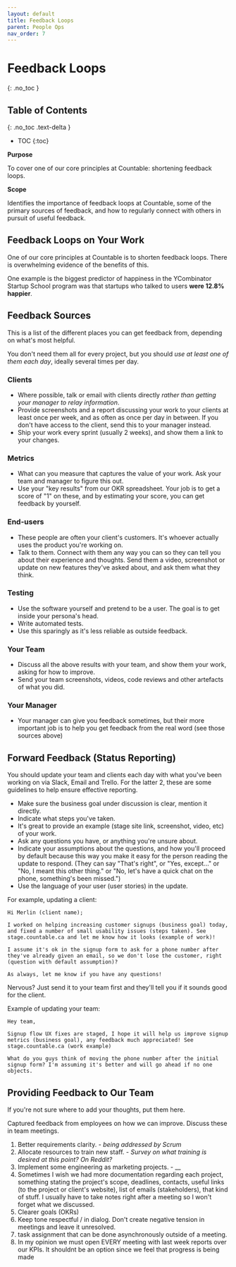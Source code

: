 ```yaml
---
layout: default
title: Feedback Loops
parent: People Ops
nav_order: 7
---
```


# Feedback Loops
{: .no_toc }

## Table of Contents
{: .no_toc .text-delta }

- TOC
{:toc}

**Purpose**

To cover one of our core principles at Countable: shortening feedback loops.

**Scope**

Identifies the importance of feedback loops at Countable, some of the primary sources of feedback, and how to regularly connect with others in pursuit of useful feedback.

## Feedback Loops on Your Work

One of our core principles at Countable is to shorten feedback loops. There is overwhelming evidence of the benefits of this. 

One example is the biggest predictor of happiness in the YCombinator Startup School program was that startups who talked to users **were 12.8% happier**.

## Feedback Sources

This is a list of the different places you can get feedback from, depending on what's most helpful. 

You don't need them all for every project, but you should *use at least one of them each day*, ideally several times per day.

### Clients

  - Where possible, talk or email with clients directly *rather than getting your manager to relay information*.
  - Provide screenshots and a report discussing your work to your clients at least once per week, and as often as once per day in between. If you don't have access to the client, send this to your manager instead.
  - Ship your work every sprint (usually 2 weeks), and show them a link to your changes.

### Metrics

  - What can you measure that captures the value of your work. Ask your team and manager to figure this out.
  - Use your "key results" from our OKR spreadsheet. Your job is to get a score of "1" on these, and by estimating your score, you can get feedback by yourself.

### End-users

  - These people are often your client's customers. It's whoever actually uses the product you're working on.
  - Talk to them. Connect with them any way you can so they can tell you about their experience and thoughts. Send them a video, screenshot or update on new features they've asked about, and ask them what they think.

### Testing

  - Use the software yourself and pretend to be a user. The goal is to get inside your persona's head.
  - Write automated tests.
  - Use this sparingly as it's less reliable as outside feedback.

### Your Team

  - Discuss all the above results with your team, and show them your work, asking for how to improve.
  - Send your team screenshots, videos, code reviews and other artefacts of what you did.

### Your Manager

  - Your manager can give you feedback sometimes, but their more important job is to help you get feedback from the real word (see those sources above)

## Forward Feedback (Status Reporting)

You should update your team and clients each day with what you've been working on via Slack, Email and Trello. For the latter 2, these are some guidelines to help ensure effective reporting.

  - Make sure the business goal under discussion is clear, mention it directly.
  - Indicate what steps you've taken.
  - It's great to provide an example (stage site link, screenshot, video, etc) of your work.
  - Ask any questions you have, or anything you're unsure about.
  - Indicate your assumptions about the questions, and how you'll proceed by default because this way you make it easy for the person reading the update to respond. (They can say "That's right", or "Yes, except..." or "No, I meant this other thing." or "No, let's have a quick chat on the phone, something's been missed.")
  - Use the language of your user (user stories) in the update.

For example, updating a client:

    Hi Merlin (client name);
    
    I worked on helping increasing customer signups (business goal) today, and fixed a number of small usability issues (steps taken). See stage.countable.ca and let me know how it looks (example of work)!
    
    I assume it's ok in the signup form to ask for a phone number after they've already given an email, so we don't lose the customer, right (question with default assumption)?
    
    As always, let me know if you have any questions!

Nervous? Just send it to your team first and they'll tell you if it sounds good for the client.

Example of updating your team:

    Hey team,
    
    Signup flow UX fixes are staged, I hope it will help us improve signup metrics (business goal), any feedback much appreciated! See stage.countable.ca (work example)
    
    What do you guys think of moving the phone number after the initial signup form? I'm assuming it's better and will go ahead if no one objects.

## Providing Feedback to Our Team

If you're not sure where to add your thoughts, put them here.

Captured feedback from employees on how we can improve. Discuss these in team meetings.

1. Better requirements clarity. - _being addressed by Scrum_
2. Allocate resources to train new staff. - _Survey on what training is desired at this point? On Reddit?_
3. Implement some engineering as marketing projects. - __
4. Sometimes I wish we had more documentation regarding each project, something stating the project's scope, deadlines, contacts, useful links (to the project or client's website), list of emails (stakeholders), that kind of stuff. I usually have to take notes right after a meeting so I won't forget what we discussed.
5. Clearer goals (OKRs)
6. Keep tone respectful / in dialog. Don't create negative tension in meetings and leave it unresolved.
7. task assignment that can be done asynchronously outside of a meeting.
8. In my opinion we must open EVERY meeting with last week reports over our KPIs. It shouldnt be an option since we feel that progress is being made
